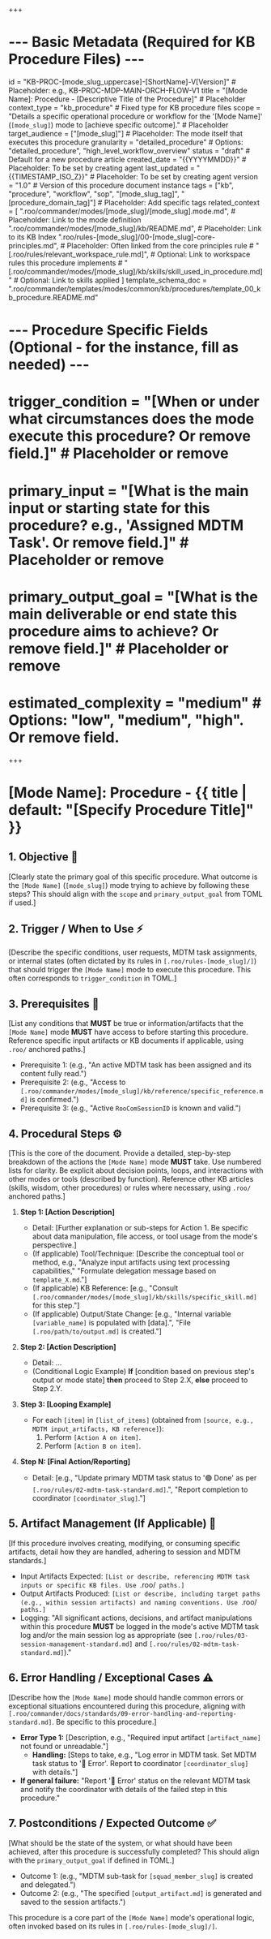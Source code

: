 +++
# --- Basic Metadata (Required for KB Procedure Files) ---
id = "KB-PROC-[mode_slug_uppercase]-[ShortName]-V[Version]" # Placeholder: e.g., KB-PROC-MDP-MAIN-ORCH-FLOW-V1
title = "[Mode Name]: Procedure - [Descriptive Title of the Procedure]" # Placeholder
context_type = "kb_procedure" # Fixed type for KB procedure files
scope = "Details a specific operational procedure or workflow for the '[Mode Name]' (`[mode_slug]`) mode to [achieve specific outcome]." # Placeholder
target_audience = ["[mode_slug]"] # Placeholder: The mode itself that executes this procedure
granularity = "detailed_procedure" # Options: "detailed_procedure", "high_level_workflow_overview"
status = "draft" # Default for a new procedure article
created_date = "{{YYYYMMDD}}" # Placeholder: To be set by creating agent
last_updated = "{{TIMESTAMP_ISO_Z}}" # Placeholder: To be set by creating agent
version = "1.0" # Version of this procedure document instance
tags = ["kb", "procedure", "workflow", "sop", "[mode_slug_tag]", "[procedure_domain_tag]"] # Placeholder: Add specific tags
related_context = [
    ".roo/commander/modes/[mode_slug]/[mode_slug].mode.md", # Placeholder: Link to the mode definition
    ".roo/commander/modes/[mode_slug]/kb/README.md", # Placeholder: Link to its KB Index
    ".roo/rules-[mode_slug]/00-[mode_slug]-core-principles.md", # Placeholder: Often linked from the core principles rule
    # "[.roo/rules/relevant_workspace_rule.md]", # Optional: Link to workspace rules this procedure implements
    # "[.roo/commander/modes/[mode_slug]/kb/skills/skill_used_in_procedure.md]" # Optional: Link to skills applied
]
template_schema_doc = ".roo/commander/templates/modes/common/kb/procedures/template_00_kb_procedure.README.md"

# --- Procedure Specific Fields (Optional - for the instance, fill as needed) ---
# trigger_condition = "[When or under what circumstances does the mode execute this procedure? Or remove field.]" # Placeholder or remove
# primary_input = "[What is the main input or starting state for this procedure? e.g., 'Assigned MDTM Task'. Or remove field.]" # Placeholder or remove
# primary_output_goal = "[What is the main deliverable or end state this procedure aims to achieve? Or remove field.]" # Placeholder or remove
# estimated_complexity = "medium" # Options: "low", "medium", "high". Or remove field.
+++

# [Mode Name]: Procedure - {{ title | default: "[Specify Procedure Title]" }}

## 1. Objective 🎯

[Clearly state the primary goal of this specific procedure. What outcome is the `[Mode Name]` (`[mode_slug]`) mode trying to achieve by following these steps? This should align with the `scope` and `primary_output_goal` from TOML if used.]

## 2. Trigger / When to Use ⚡

[Describe the specific conditions, user requests, MDTM task assignments, or internal states (often dictated by its rules in `[.roo/rules-[mode_slug]/]`) that should trigger the `[Mode Name]` mode to execute this procedure. This often corresponds to `trigger_condition` in TOML.]

## 3. Prerequisites 🔑

[List any conditions that **MUST** be true or information/artifacts that the `[Mode Name]` mode **MUST** have access to before starting this procedure. Reference specific input artifacts or KB documents if applicable, using `.roo/` anchored paths.]
*   Prerequisite 1: (e.g., "An active MDTM task has been assigned and its content fully read.")
*   Prerequisite 2: (e.g., "Access to `[.roo/commander/modes/[mode_slug]/kb/reference/specific_reference.md]` is confirmed.")
*   Prerequisite 3: (e.g., "Active `RooComSessionID` is known and valid.")

## 4. Procedural Steps ⚙️

[This is the core of the document. Provide a detailed, step-by-step breakdown of the actions the `[Mode Name]` mode **MUST** take. Use numbered lists for clarity. Be explicit about decision points, loops, and interactions with other modes or tools (described by function). Reference other KB articles (skills, wisdom, other procedures) or rules where necessary, using `.roo/` anchored paths.]

1.  **Step 1: [Action Description]**
    *   Detail: [Further explanation or sub-steps for Action 1. Be specific about data manipulation, file access, or tool usage from the mode's perspective.]
    *   (If applicable) Tool/Technique: [Describe the conceptual tool or method, e.g., "Analyze input artifacts using text processing capabilities," "Formulate delegation message based on `template_X.md`."]
    *   (If applicable) KB Reference: [e.g., "Consult `[.roo/commander/modes/[mode_slug]/kb/skills/specific_skill.md]` for this step."]
    *   (If applicable) Output/State Change: [e.g., "Internal variable `[variable_name]` is populated with [data].", "File `[.roo/path/to/output.md]` is created."]

2.  **Step 2: [Action Description]**
    *   Detail: ...
    *   (Conditional Logic Example) **If** [condition based on previous step's output or mode state] **then** proceed to Step 2.X, **else** proceed to Step 2.Y.

3.  **Step 3: [Looping Example]**
    *   For each `[item]` in `[list_of_items]` (obtained from `[source, e.g., MDTM input_artifacts, KB reference]`):
        1.  Perform `[Action A on item]`.
        2.  Perform `[Action B on item]`.

4.  **Step N: [Final Action/Reporting]**
    *   Detail: [e.g., "Update primary MDTM task status to '🟢 Done' as per `[.roo/rules/02-mdtm-task-standard.md]`.", "Report completion to coordinator `[coordinator_slug]`."]

## 5. Artifact Management (If Applicable) 📂

[If this procedure involves creating, modifying, or consuming specific artifacts, detail how they are handled, adhering to session and MDTM standards.]
*   Input Artifacts Expected: `[List or describe, referencing MDTM task inputs or specific KB files. Use `.roo/` paths.]`
*   Output Artifacts Produced: `[List or describe, including target paths (e.g., within session artifacts) and naming conventions. Use `.roo/` paths.]`
*   Logging: "All significant actions, decisions, and artifact manipulations within this procedure **MUST** be logged in the mode's active MDTM task log and/or the main session log as appropriate (see `[.roo/rules/03-session-management-standard.md]` and `[.roo/rules/02-mdtm-task-standard.md]`)."

## 6. Error Handling / Exceptional Cases ⚠️

[Describe how the `[Mode Name]` mode should handle common errors or exceptional situations encountered during this procedure, aligning with `[.roo/commander/docs/standards/09-error-handling-and-reporting-standard.md]`. Be specific to this procedure.]
*   **Error Type 1:** [Description, e.g., "Required input artifact `[artifact_name]` not found or unreadable."]
    *   **Handling:** [Steps to take, e.g., "Log error in MDTM task. Set MDTM task status to '🔴 Error'. Report to coordinator `[coordinator_slug]` with details."]
*   **If general failure:** "Report '🔴 Error' status on the relevant MDTM task and notify the coordinator with details of the failed step in this procedure."

## 7. Postconditions / Expected Outcome ✅

[What should be the state of the system, or what should have been achieved, after this procedure is successfully completed? This should align with the `primary_output_goal` if defined in TOML.]
*   Outcome 1: (e.g., "MDTM sub-task for `[squad_member_slug]` is created and delegated.")
*   Outcome 2: (e.g., "The specified `[output_artifact.md]` is generated and saved to the session artifacts.")

This procedure is a core part of the `[Mode Name]` mode's operational logic, often invoked based on its rules in `[.roo/rules-[mode_slug]/]`.